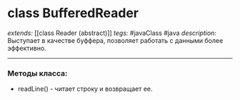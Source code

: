 # class BufferedReader
*extends:* [[class Reader (abstract)]]
*tegs:* #javaClass #java
*description:* Выступает в качестве буффера, позволяет работать с данными более эффективно.

---
### Методы класса:
- readLine() - читает строку и возвращает ее.
